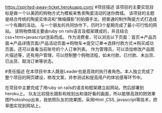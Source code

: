 https://spirited-away-ticket.herokuapp.com/
#项目描述
该项目的主要实现目标是做一个以美团的购物方式为模板来售卖陶瓷活动的迷你商城。
该项目的主题是结合传统的陶瓷实体店和“微缩摄影”的拍摄手法，把普通的制作陶瓷方式打造成一个有趣的活动。
与一个朋友的共同协作下，历时3个星期完成了最小可行性的网站。
该购物商城主要由ruby on rails语言及框架建成的，并且结合css+html+javascript渲染而成。
作为消费者，可以浏览以下页面：首页=>产品页面=>产品详情页面/产品活动页面=>购物车=>提交订单=>选择付款方式=>购买成功页面，还可以查看当前账号的个人订单列表。
作为管理员，可以添加修改产品图片描述等，还有用户管理，可以控制整个购物流程，如未付款、已付款、未出货、已出货、取消订单等状态。

#责任描述
在本项目中本人既是Leader也是高效的执行者角色。本人独立完成了整个项目的网页建设，修改文案，并参测试和提高用户的体验感等环节中。

在项目中主要完成了用ruby on rails的语言和框架建立起网站，然后部署到heroku上。
队友比较擅长摄影和规划出和谐好看的画面，所以能够高效的把效果图Photoshop出来，我依照队友的效果图，采用Html ,CSS, javascript等技术，把草图实现到网站上。
